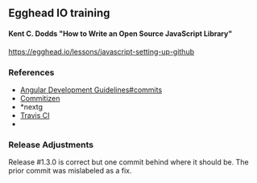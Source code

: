 ## Egghead IO training

#### Kent C. Dodds "How to Write an Open Source JavaScript Library"

https://egghead.io/lessons/javascript-setting-up-github



### References

- [Angular Development Guidelines#commits](https://github.com/angular/angular.js/blob/master/DEVELOPERS.md#commits)
- [Commitizen](https://github.com/commitizen/cz-cli)
- *nextg
- [Travis CI](https://docs.travis-ci.com/user/languages/javascript-with-nodejs/)
- ​



### Release Adjustments

Release #1.3.0 is correct but one commit behind where it should be. The prior commit was mislabeled as a fix.
